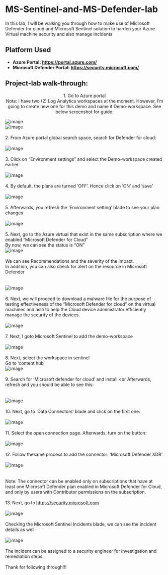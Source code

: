 # MS-Sentinel-and-MS-Defender-lab
In this lab, I will be walking you through how to make use of Microsoft Defender for cloud and Microsoft Sentinel solution to harden your Azure Virtual machine security and also manage incidents

<h2>Platform Used</h2>

- <b>Azure Portal: https://portal.azure.com/</b> 
- <b>Microsoft Defender Portal: https://security.microsoft.com/</b>

<h2>Project-lab walk-through:</h2>

<p align="center">
1. Go to Azure portal 
<br>  
Note: I have two (2) Log Analytics workspaces at the moment. However, I’m going to create new one for this demo and name it Demo-workspace. See below screenshot for guide:
 
<br>

 ![image](https://github.com/user-attachments/assets/0db41cd3-7d57-4f44-9067-591fe7432a82) 
 <br>
 ![image](https://github.com/user-attachments/assets/21363dbe-dd63-4ed9-ac92-cada0f8a65ed)
<br/>
<br>
2. From Azure portal global search space, search for Defender for cloud: 
<br />
<br />
![image](https://github.com/user-attachments/assets/691cf1bd-2c89-4c07-8a09-8a3a44168efb)
<br />
<br />
3. Click on “Environment settings” and select the Demo-workspace created earlier
<br />
<br />
![image](https://github.com/user-attachments/assets/934b6897-4574-4700-9d86-a87984e49caf)
<br />
<br />
4. By default, the plans are turned ‘OFF’. Hence click on ‘ON’ and ‘save’
<br />
<br />
![image](https://github.com/user-attachments/assets/a796c8f7-b558-4c69-bb46-4c5f6e7af787)
<br />
<br />
5. Afterwards, you refresh the ‘Environment setting’ blade to see your plan changes
<br />
<br />
![image](https://github.com/user-attachments/assets/3c31e035-a938-4d1d-89a2-9d6b8b808305)
<br />
<br />
5. Next, go to the Azure virtual that exist in the same subscription where we enabled “Microsoft Defender for Cloud”
<br> By now, we can see the status is “ON” <br />
![image](https://github.com/user-attachments/assets/5924e365-024d-4d47-a1bd-1e0458522fe1)
<br />
<br />
We can see Recommendations and the severity of the impact.
<br> In addition, you can also check for alert on the resource in Microsoft Defender <br />
<br />
<br />
![image](https://github.com/user-attachments/assets/dc496ea8-a312-4793-a0e4-605ea7cfaeba)
<br />
<br />
6. Next, we will proceed to download a malware file for the purpose of testing effectiveness of the “Microsoft Defender for cloud” on the virtual machines and aslo to help the Cloud device administrator efficiently manage the security of the devices.
<br />
<br />
![image](https://github.com/user-attachments/assets/23cb1e56-68fa-4b92-a529-adc62357c5a0)
<br />
<br />
7. Next, I goto Microsoft Sentinel to add the demo-workspace
<br />
<br />
![image](https://github.com/user-attachments/assets/874ac8f7-0703-49c8-9079-fe21a0e661a0)
<br />
<br />
8. Next, select the workspace in sentinel
<br> Go to ‘content hub’ <br />
![image](https://github.com/user-attachments/assets/c730286e-9806-4e7e-bfb2-ae8ce3640d9c)
<br />
<br />
9. Search for ‘Microsoft defender for cloud’ and install
<br Afterwards, refresh and you should be able to see this:<br />
<br />
<br />
![image](https://github.com/user-attachments/assets/889ed745-7a6b-40fe-883e-b38222dc86dd)
<br />
<br />
10. Next, go to ‘Data Connectors’ blade and click on the first one:
<br />
<br />
![image](https://github.com/user-attachments/assets/3f28519c-ae4e-42d4-ac97-5d84fc884546)
<br />
<br />
11. Select the open connection page. Afterwards, turn on the button:
<br />
<br />
![image](https://github.com/user-attachments/assets/a1596245-d032-4520-97f4-fca5443d0b87)
<br />
<br />
12. Follow thesame process to add the connector: ‘Microsoft Defender XDR’
<br />
<br />
![image](https://github.com/user-attachments/assets/81d4024f-8073-4aa1-be0b-a5ef19b09977)
<br />
<br />
<br>Note: The connector can be enabled only on subscriptions that have at least one Microsoft Defender plan enabled in Microsoft Defender for Cloud, and only by users with Contributor permissions on the subscription.
<br />
<br />
13. Next, go to https://security.microsoft.com
<br />
<br />
![image](https://github.com/user-attachments/assets/28ad1fe5-8304-4d42-bb5a-596fe5c4e69b)
<br />
<br />
Checking the Microsoft Sentinel Incidents blade, we can see the incident details as well:
<br />
<br />
![image](https://github.com/user-attachments/assets/00f6618b-2d43-4874-8797-b5503268562e)
<br />
<br />
The incident can be assigned to a security engineer for investigation and remediation steps.
<br />
<br />
Thank for following through!!!
<br />

